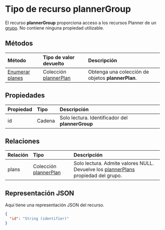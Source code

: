 <a id="plannergroup-resource-type" class="xliff"></a>
# Tipo de recurso plannerGroup

El recurso **plannerGroup** proporciona acceso a los recursos Planner de un [grupo](group.md). No contiene ninguna propiedad utilizable.

<a id="methods" class="xliff"></a>
## Métodos

| Método           | Tipo de valor devuelto    |Descripción|
|:---------------|:--------|:----------|
|[Enumerar planes](../api/plannergroup_list_plans.md) |Colección [plannerPlan](plannerplan.md)| Obtenga una colección de objetos **plannerPlan**.|

<a id="properties" class="xliff"></a>
## Propiedades
| Propiedad     | Tipo   |Descripción|
|:---------------|:--------|:----------|
|id|Cadena| Solo lectura. Identificador del **plannerGroup**|

<a id="relationships" class="xliff"></a>
## Relaciones
| Relación | Tipo   |Descripción|
|:---------------|:--------|:----------|
|plans|Colección [plannerPlan](plannerplan.md)| Solo lectura. Admite valores NULL. Devuelve los [plannerPlans](plannerplan.md) propiedad del grupo.|

<a id="json-representation" class="xliff"></a>
## Representación JSON
Aquí tiene una representación JSON del recurso.

<!-- {
  "blockType": "resource",
  "optionalProperties": [

  ],
  "@odata.type": "microsoft.graph.plannerGroup"
}-->

```json
{
  "id": "String (identifier)"
}

```

<!-- uuid: 8fcb5dbc-d5aa-4681-8e31-b001d5168d79
2015-10-25 14:57:30 UTC -->
<!-- {
  "type": "#page.annotation",
  "description": "plannerGroup resource",
  "keywords": "",
  "section": "documentation",
  "tocPath": ""
}-->